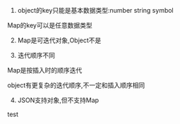 1. object的key只能是基本数据类型:number string symbol

Map的key可以是任意数据类型

2. Map是可迭代对象,Object不是

3. 迭代顺序不同

Map是按插入时的顺序迭代

object有更复杂的迭代顺序,不一定和插入顺序相同

4. JSON支持对象,但不支持Map

test